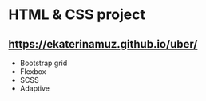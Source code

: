 # HTML & CSS project
## https://ekaterinamuz.github.io/uber/
* Bootstrap grid
* Flexbox
* SCSS
* Adaptive